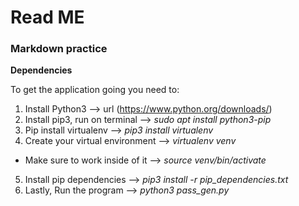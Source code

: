 # Read ME

### Markdown practice
**Dependencies**

To get the application going you need to:

1. Install Python3 --> url (https://www.python.org/downloads/)
2. Install pip3, run on terminal --> _sudo apt install python3-pip_
3. Pip install virtualenv --> _pip3 install virtualenv_
4. Create your virtual environment --> _virtualenv venv_
 *  Make sure to work inside of it --> _source venv/bin/activate_
5. Install pip dependencies --> _pip3 install -r pip_dependencies.txt_
6. Lastly, Run the program --> _python3 pass_gen.py_

